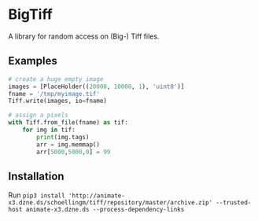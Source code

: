 BigTiff
=======

A library for random access on (Big-) Tiff files.


Examples
--------

```python
# create a huge empty image
images = [PlaceHolder((20000, 10000, 1), 'uint8')]
fname = '/tmp/myimage.tif'
Tiff.write(images, io=fname)

# assign a pixels
with Tiff.from_file(fname) as tif:
    for img in tif:
        print(img.tags)
        arr = img.memmap()
        arr[5000,5000,0] = 99
```


Installation
------------

Run `pip3 install 'http://animate-x3.dzne.ds/schoellingm/tiff/repository/master/archive.zip' --trusted-host animate-x3.dzne.ds --process-dependency-links`

